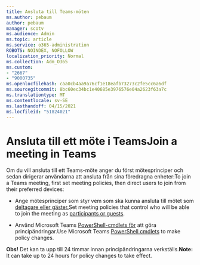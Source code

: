 ```yaml
---
title: Ansluta till Teams-möten
ms.author: pebaum
author: pebaum
manager: scotv
ms.audience: Admin
ms.topic: article
ms.service: o365-administration
ROBOTS: NOINDEX, NOFOLLOW
localization_priority: Normal
ms.collection: Adm_O365
ms.custom:
- "2667"
- "9000735"
ms.openlocfilehash: caa0cb4aa9a76cf1e18eafb73273c2fe5cc6a6df
ms.sourcegitcommit: 8bc60ec34bc1e40685e3976576e04a2623f63a7c
ms.translationtype: MT
ms.contentlocale: sv-SE
ms.lasthandoff: 04/15/2021
ms.locfileid: "51824021"
---
```

# <a name="join-a-meeting-in-teams"></a><span data-ttu-id="4776a-102">Ansluta till ett möte i Teams</span><span class="sxs-lookup"><span data-stu-id="4776a-102">Join a meeting in Teams</span></span>

<span data-ttu-id="4776a-103">Om du vill ansluta till ett Teams-möte anger du först mötesprinciper och sedan dirigerar användarna att ansluta från sina föredragna enheter:</span><span class="sxs-lookup"><span data-stu-id="4776a-103">To join a Teams meeting, first set meeting policies, then direct users to join from their preferred devices:</span></span>

- <span data-ttu-id="4776a-104">Ange mötesprinciper som styr vem som ska kunna ansluta till mötet som [deltagare eller gäster.](https://docs.microsoft.com/microsoftteams/meeting-policies-in-teams#meeting-policy-settings---participants--guests)</span><span class="sxs-lookup"><span data-stu-id="4776a-104">Set meeting policies that control who will be able to join the meeting as [participants or guests](https://docs.microsoft.com/microsoftteams/meeting-policies-in-teams#meeting-policy-settings---participants--guests).</span></span> 

- <span data-ttu-id="4776a-105">Använd Microsoft Teams [PowerShell-cmdlets för](https://docs.microsoft.com/microsoftteams/teams-powershell-overview) att göra principändringar.</span><span class="sxs-lookup"><span data-stu-id="4776a-105">Use Microsoft Teams [PowerShell cmdlets](https://docs.microsoft.com/microsoftteams/teams-powershell-overview) to make policy changes.</span></span>    

<span data-ttu-id="4776a-106">**Obs!** Det kan ta upp till 24 timmar innan principändringarna verkställs.</span><span class="sxs-lookup"><span data-stu-id="4776a-106">**Note:** It can take up to 24 hours for policy changes to take effect.</span></span>